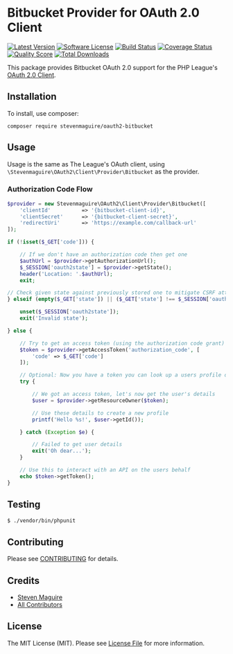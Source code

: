 # Bitbucket Provider for OAuth 2.0 Client

[![Latest Version](https://img.shields.io/github/release/stevenmaguire/oauth2-bitbucket.svg?style=flat-square)](https://github.com/stevenmaguire/oauth2-bitbucket/releases)
[![Software License](https://img.shields.io/badge/license-MIT-brightgreen.svg?style=flat-square)](LICENSE.md)
[![Build Status](https://img.shields.io/travis/stevenmaguire/oauth2-bitbucket/master.svg?style=flat-square)](https://travis-ci.org/stevenmaguire/oauth2-bitbucket)
[![Coverage Status](https://img.shields.io/scrutinizer/coverage/g/stevenmaguire/oauth2-bitbucket.svg?style=flat-square)](https://scrutinizer-ci.com/g/stevenmaguire/oauth2-bitbucket/code-structure)
[![Quality Score](https://img.shields.io/scrutinizer/g/stevenmaguire/oauth2-bitbucket.svg?style=flat-square)](https://scrutinizer-ci.com/g/stevenmaguire/oauth2-bitbucket)
[![Total Downloads](https://img.shields.io/packagist/dt/stevenmaguire/oauth2-bitbucket.svg?style=flat-square)](https://packagist.org/packages/stevenmaguire/oauth2-bitbucket)

This package provides Bitbucket OAuth 2.0 support for the PHP League's [OAuth 2.0 Client](https://github.com/thephpleague/oauth2-client).

## Installation

To install, use composer:

```
composer require stevenmaguire/oauth2-bitbucket
```

## Usage

Usage is the same as The League's OAuth client, using `\Stevenmaguire\OAuth2\Client\Provider\Bitbucket` as the provider.

### Authorization Code Flow

```php
$provider = new Stevenmaguire\OAuth2\Client\Provider\Bitbucket([
    'clientId'          => '{bitbucket-client-id}',
    'clientSecret'      => '{bitbucket-client-secret}',
    'redirectUri'       => 'https://example.com/callback-url'
]);

if (!isset($_GET['code'])) {

    // If we don't have an authorization code then get one
    $authUrl = $provider->getAuthorizationUrl();
    $_SESSION['oauth2state'] = $provider->getState();
    header('Location: '.$authUrl);
    exit;

// Check given state against previously stored one to mitigate CSRF attack
} elseif (empty($_GET['state']) || ($_GET['state'] !== $_SESSION['oauth2state'])) {

    unset($_SESSION['oauth2state']);
    exit('Invalid state');

} else {

    // Try to get an access token (using the authorization code grant)
    $token = $provider->getAccessToken('authorization_code', [
        'code' => $_GET['code']
    ]);

    // Optional: Now you have a token you can look up a users profile data
    try {

        // We got an access token, let's now get the user's details
        $user = $provider->getResourceOwner($token);

        // Use these details to create a new profile
        printf('Hello %s!', $user->getId());

    } catch (Exception $e) {

        // Failed to get user details
        exit('Oh dear...');
    }

    // Use this to interact with an API on the users behalf
    echo $token->getToken();
}
```

## Testing

``` bash
$ ./vendor/bin/phpunit
```

## Contributing

Please see [CONTRIBUTING](https://github.com/stevenmaguire/oauth2-bitbucket/blob/master/CONTRIBUTING.md) for details.


## Credits

- [Steven Maguire](https://github.com/stevenmaguire)
- [All Contributors](https://github.com/stevenmaguire/oauth2-bitbucket/contributors)


## License

The MIT License (MIT). Please see [License File](https://github.com/stevenmaguire/oauth2-bitbucket/blob/master/LICENSE) for more information.
